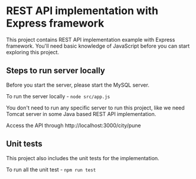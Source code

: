 # REST API implementation with Express framework

This project contains REST API implementation example with Express framework. You'll need basic knowledge of JavaScript before you can start exploring this project.

## Steps to run server locally

Before you start the server, please start the MySQL server.

To run the server locally -
`node src/app.js`

You don't need to run any specific server to run this project, like we need Tomcat server in some Java based REST API implementation.

Access the API through http://localhost:3000/city/pune 

## Unit tests

This project also includes the unit tests for the implementation.

To run all the unit test - `npm run test`
